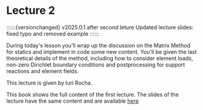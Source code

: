 # Lecture 2

::::::{versionchanged} v2025.0.1 after second leture
Updated lecture slides: fixed typo and removed example
::::::

During today's lesson you'll wrap up the discussion on the Matrix Method for statics and implement in code some new content. You'll be given the last theoretical details of the method, including how to consider element loads, non-zero Dirichlet boundary conditions and postprocessing for support reactions and element fields.

This lecture is given by Iuri Rocha.

This book shows the full content of the first lecture. The slides of the lecture have the same content and are available [here](./Lecture2.pdf)